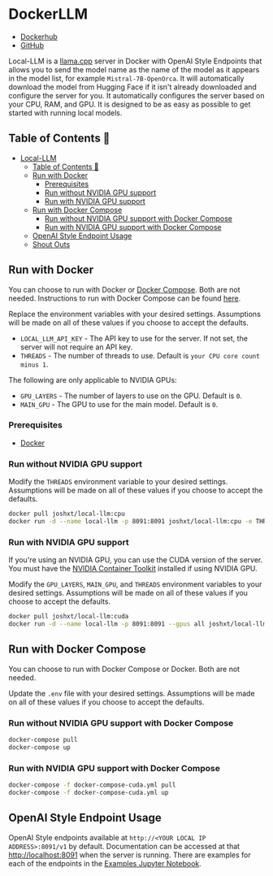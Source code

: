 # DockerLLM

- [Dockerhub](https://hub.docker.com/r/joshxt/local-llm/tags)
- [GitHub](https://github.com/Josh-XT/Local-LLM)

Local-LLM is a [llama.cpp](https://github.com/ggerganov/llama.cpp) server in Docker with OpenAI Style Endpoints that allows you to send the model name as the name of the model as it appears in the model list, for example `Mistral-7B-OpenOrca`. It will automatically download the model from Hugging Face if it isn't already downloaded and configure the server for you. It automatically configures the server based on your CPU, RAM, and GPU. It is designed to be as easy as possible to get started with running local models.

## Table of Contents 📖

- [Local-LLM](#local-llm)
  - [Table of Contents 📖](#table-of-contents-)
  - [Run with Docker](#run-with-docker)
    - [Prerequisites](#prerequisites)
    - [Run without NVIDIA GPU support](#run-without-nvidia-gpu-support)
    - [Run with NVIDIA GPU support](#run-with-nvidia-gpu-support)
  - [Run with Docker Compose](#run-with-docker-compose)
    - [Run without NVIDIA GPU support with Docker Compose](#run-without-nvidia-gpu-support-with-docker-compose)
    - [Run with NVIDIA GPU support with Docker Compose](#run-with-nvidia-gpu-support-with-docker-compose)
  - [OpenAI Style Endpoint Usage](#openai-style-endpoint-usage)
  - [Shout Outs](#shout-outs)

## Run with Docker

You can choose to run with Docker or [Docker Compose](DockerCompose.md). Both are not needed. Instructions to run with Docker Compose can be found [here](DockerCompose.md).

Replace the environment variables with your desired settings. Assumptions will be made on all of these values if you choose to accept the defaults.

- `LOCAL_LLM_API_KEY` - The API key to use for the server. If not set, the server will not require an API key.
- `THREADS` - The number of threads to use. Default is `your CPU core count minus 1`.

The following are only applicable to NVIDIA GPUs:

- `GPU_LAYERS` - The number of layers to use on the GPU. Default is `0`.
- `MAIN_GPU` - The GPU to use for the main model. Default is `0`.

### Prerequisites

- [Docker](https://docs.docker.com/get-docker/)

### Run without NVIDIA GPU support

Modify the `THREADS` environment variable to your desired settings. Assumptions will be made on all of these values if you choose to accept the defaults.

```bash
docker pull joshxt/local-llm:cpu
docker run -d --name local-llm -p 8091:8091 joshxt/local-llm:cpu -e THREADS="10" -e LOCAL_LLM_API_KEY="" -v ./models:/app/models
```

### Run with NVIDIA GPU support

If you're using an NVIDIA GPU, you can use the CUDA version of the server. You must have the [NVIDIA Container Toolkit](https://docs.nvidia.com/datacenter/cloud-native/container-toolkit/latest/install-guide.html) installed if using NVIDIA GPU.

Modify the `GPU_LAYERS`, `MAIN_GPU`, and `THREADS` environment variables to your desired settings. Assumptions will be made on all of these values if you choose to accept the defaults.

```bash
docker pull joshxt/local-llm:cuda
docker run -d --name local-llm -p 8091:8091 --gpus all joshxt/local-llm:cuda -e THREADS="10" -e GPU_LAYERS="20" -e MAIN_GPU="0" -e LOCAL_LLM_API_KEY="" -v ./models:/app/models
```

## Run with Docker Compose

You can choose to run with Docker Compose or Docker. Both are not needed.

Update the `.env` file with your desired settings. Assumptions will be made on all of these values if you choose to accept the defaults.

### Run without NVIDIA GPU support with Docker Compose

```bash
docker-compose pull
docker-compose up
```

### Run with NVIDIA GPU support with Docker Compose

```bash
docker-compose -f docker-compose-cuda.yml pull
docker-compose -f docker-compose-cuda.yml up
```

## OpenAI Style Endpoint Usage

OpenAI Style endpoints available at `http://<YOUR LOCAL IP ADDRESS>:8091/v1` by default. Documentation can be accessed at that <http://localhost:8091> when the server is running. There are examples for each of the endpoints in the [Examples Jupyter Notebook](examples.ipynb).


